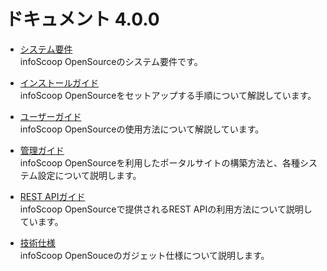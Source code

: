 # ドキュメント 4.0.0

* [システム要件][System Requirements]  
  infoScoop OpenSourceのシステム要件です。

* [インストールガイド][Installation Guide]  
  infoScoop OpenSourceをセットアップする手順について解説しています。

* [ユーザーガイド][User Guide]  
  infoScoop OpenSourceの使用方法について解説しています。

* [管理ガイド][Administration Guide]  
  infoScoop OpenSourceを利用したポータルサイトの構築方法と、各種システム設定について説明します。

* [REST APIガイド][REST API Guide]  
  infoScoop OpenSourceで提供されるREST APIの利用方法について説明しています。

* [技術仕様][Technical Specifications]  
  infoScoop OpenSouceのガジェット仕様について説明します。

[System Requirements]: system-requirements.md "システム要件"
[Installation Guide]: installation-guide/index.md "インストールガイド"
[User Guide]: user-guide/index.md "ユーザーガイド"
[Administration Guide]: administration-guide/index.md "管理ガイド"
[REST API Guide]: restapi-guide/index.md "infoScoop REST APIガイド"
[Technical Specifications]: technical-specifications/index.md "技術仕様"
